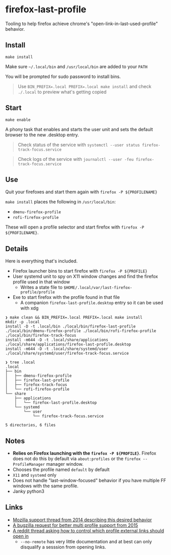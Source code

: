 # firefox-last-profile

Tooling to help firefox achieve chrome's "open-link-in-last-used-profile" behavior.

## Install

```
make install
```

Make sure `~/.local/bin` and `/usr/local/bin` are added to your `PATH`

You will be prompted for sudo password to install bins.

> Use `BIN_PREFIX=.local PREFIX=.local make install` and check `./.local` to preview what's getting copied

## Start

```
make enable
```

A phony task that enables and starts the user unit and sets the default browser to the new
.desktop entry.

> Check status of the service with `systemctl --user status firefox-track-focus.service`

> Check logs of the service with `journalctl --user -feu firefox-track-focus.service`

## Use

Quit your firefoxes and start them again with `firefox -P ${PROFILENAME}`

`make install` places the following in `/usr/local/bin`:
* `dmenu-firefox-profile`
* `rofi-firefox-profile`

These will open a profile selector and start firefox with `firefox -P ${PROFILENAME}`.

## Details

Here is everything that's included.

* Firefox launcher bins to start firefox with `firefox -P ${PROFILE}`
* User systemd unit to spy on X11 window changes and find the firefox profile used in that window
    * Writes a state file to `$HOME/.local/var/last-firefox-profile/profile`
* Exe to start firefox with the profile found in that file
    * A companion `firefox-last-profile.desktop` entry so it can be used with xdg

```
❯ make clean && BIN_PREFIX=.local PREFIX=.local make install
mkdir -p .local
install -D -t .local/bin ./local/bin/firefox-last-profile ./local/bin/dmenu-firefox-profile ./local/bin/rofi-firefox-profile ./local/bin/firefox-track-focus
install -m644 -D -t .local/share/applications ./local/share/applications/firefox-last-profile.desktop
install -m644 -D -t .local/share/systemd/user ./local/share/systemd/user/firefox-track-focus.service

❯ tree .local
.local
├── bin
│   ├── dmenu-firefox-profile
│   ├── firefox-last-profile
│   ├── firefox-track-focus
│   └── rofi-firefox-profile
└── share
    ├── applications
    │   └── firefox-last-profile.desktop
    └── systemd
        └── user
            └── firefox-track-focus.service

5 directories, 6 files
```


## Notes

* **Relies on Firefox launching with the `firefox -P ${PROFILE}`**. Firefox does not do this
by default via `about:profiles` or the `firefox --ProfileManager` manager window.
* Chooses the profile named `default` by default
* `X11` and `systemd` only
* Does not handle "last-window-focused" behavior if you have multiple FF windows with the same profile.
* Janky python3

## Links

* [Mozilla support thread from 2014 describing this desired behavior](https://support.mozilla.org/en-US/questions/999493)
* [A bugzilla request for better multi profile support from 2015](https://bugzilla.mozilla.org/show_bug.cgi?id=1153655)
* [A reddit thread asking how to control which profile external links should open in](https://www.reddit.com/r/firefox/comments/hzjgi3/multiple_open_firefox_profiles_controlling_which/)
    * `--no-remote` has very little documentation and at best can only disqualify a sesssion from opening links.
